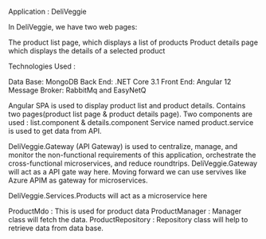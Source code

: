 Application : DeliVeggie

In DeliVeggie, we have two web pages:

The product list page, which displays a list of products
Product details page which displays the details of a selected product

Technologies Used :

Data Base: MongoDB
Back End: .NET Core 3.1
Front End: Angular 12
Message Broker: RabbitMq and EasyNetQ

Angular SPA is used to display product list and product details. Contains two pages(product list page & product details page).
Two components are used : list.component & details.component
Service named product.service is used to get data from API.

DeliVeggie.Gateway (API Gateway) is used to centralize, manage, and monitor the non-functional requirements of this application, orchestrate the cross-functional microservices, and reduce roundtrips. DeliVeggie.Gateway will act as a API gate way here. Moving forward we can use servives like Azure APIM as gateway for microservices.

DeliVeggie.Services.Products will act as a microservice here

ProductMdo : This is used for product data
ProductManager : Manager class will fetch the data.
ProductRepository : Repository class will help to retrieve data from data base.









